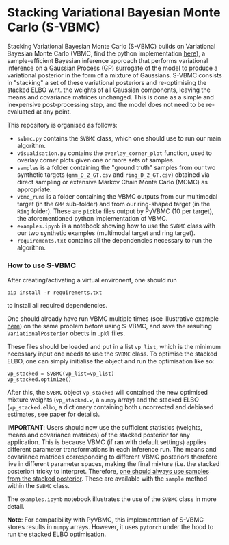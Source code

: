 # Stacking Variational Bayesian Monte Carlo (S-VBMC)

Stacking Variational Bayesian Monte Carlo (S-VBMC) builds on Variational Bayesian Monte Carlo (VBMC, find the python implementation [here](https://github.com/acerbilab/pyvbmc)), a sample-efficient Bayesian inference approach that performs variational inference on a Gaussian Process (GP) surrogate of the model to produce a variational posterior in the form of a mixture of Gaussians. S-VBMC consists in "stacking" a set of these variational posteriors and re-optimising the stacked ELBO w.r.t. the weights of all Gaussian components, leaving the means and covariance matrices unchanged. This is done as a simple and inexpensive post-processing step, and the model does not need to be re-evaluated at any point.

This repository is organised as follows:
- `svbmc.py` contains the `SVBMC` class, which one should use to run our main algorithm.
- `visualisation.py` contains the `overlay_corner_plot` function, used to overlay corner plots given one or more sets of samples.
- `samples` is a folder containing the "ground truth" samples from our two synthetic targets (`gmm_D_2_GT.csv` and `ring_D_2_GT.csv`) obtained via direct sampling or extensive Markov Chain Monte Carlo (MCMC) as appropriate.
- `vbmc_runs` is a folder containing the VBMC outputs from our multimodal target (in the `GMM` sub-folder) and from our ring-shaped target (in the `Ring` folder). These are `pickle` files output by PyVBMC (10 per target), the aforementioned python implementation of VBMC.
- `examples.ipynb` is a notebook showing how to use the `SVBMC` class with our two synthetic examples (multimodal target and ring target).
- `requirements.txt` contains all the dependencies necessary to run the algorithm.


### How to use S-VBMC

After creating/activating a virtual environent, one should run
```
pip install -r requirements.txt
```
to install all required dependencies.

One should already have run VBMC multiple times (see illustrative example [here](https://github.com/acerbilab/pyvbmc/blob/main/examples/pyvbmc_example_1_basic_usage.ipynb)) on the same problem before using S-VBMC, and save the resulting `VariationalPosterior` obects in `.pkl` files.

These files should be loaded and put in a list `vp_list`, which is the minimum necessary input one needs to use the `SVBMC` class. To optimise the stacked ELBO, one can simply initialise the object and run the optimisation like so:
```
vp_stacked = SVBMC(vp_list=vp_list)
vp_stacked.optimize()
```

After this, the `SVBMC` object `vp_stacked` will contained the new optimised mixture weights (`vp_stacked.w`, a `numpy` array) and the stacked ELBO (`vp_stacked.elbo`, a dictionary containing both uncorrected and debiased estimates, see paper for details).

__IMPORTANT__: Users should now use the sufficient statistics (weights, means and covariance matrices) of the stacked posterior for any application. This is because VBMC (if ran with default settings) applies different parameter transformations in each inference run. The means and covariance matrices corresponding to different VBMC posteriors therefore live in different parameter spaces, making the final mixture (i.e. the stacked posterior) tricky to interpret. Therefore, <u>one should always use samples from the stacked posterior</u>. These are available with the `sample` method within the `SVBMC` class.


The `examples.ipynb` notebook illustrates the use of the `SVBMC` class in more detail. 


__Note__: For compatibility with PyVBMC, this implementation of S-VBMC stores results in `numpy` arrays. However, it uses `pytorch` under the hood to run the stacked ELBO optimisation.
